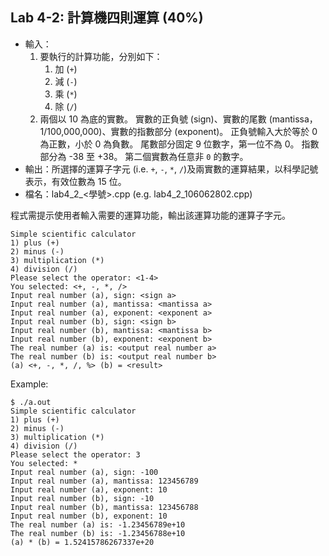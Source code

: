 ## Lab 4-2: 計算機四則運算 (40%)

* 輸入：
  1. 要執行的計算功能，分別如下：
     1. 加 (`+`)
     2. 減 (`-`)
     3. 乘 (`*`)
     4. 除 (`/`)
  2. 兩個以 10 為底的實數。
  實數的正負號 (sign)、實數的尾數 (mantissa，1/100,000,000)、實數的指數部分 (exponent)。
  正負號輸入大於等於 0 為正數，小於 0 為負數。
  尾數部分固定 9 位數字，第一位不為 0。
  指數部分為 -38 至 +38。
  第二個實數為任意非 `0` 的數字。
* 輸出：所選擇的運算子字元 (i.e. `+`, `-`, `*`, `/`)及兩實數的運算結果，以科學記號表示，有效位數為 15 位。
* 檔名：lab4_2_<學號>.cpp (e.g. lab4_2_106062802.cpp)

程式需提示使用者輸入需要的運算功能，輸出該運算功能的運算子字元。

```text
Simple scientific calculator
1) plus (+)
2) minus (-)
3) multiplication (*)
4) division (/)
Please select the operator: <1-4>
You selected: <+, -, *, />
Input real number (a), sign: <sign a>
Input real number (a), mantissa: <mantissa a>
Input real number (a), exponent: <exponent a>
Input real number (b), sign: <sign b>
Input real number (b), mantissa: <mantissa b>
Input real number (b), exponent: <exponent b>
The real number (a) is: <output real number a>
The real number (b) is: <output real number b>
(a) <+, -, *, /, %> (b) = <result>
```

Example:

```console
$ ./a.out
Simple scientific calculator
1) plus (+)
2) minus (-)
3) multiplication (*)
4) division (/)
Please select the operator: 3
You selected: *
Input real number (a), sign: -100
Input real number (a), mantissa: 123456789
Input real number (a), exponent: 10
Input real number (b), sign: -10
Input real number (b), mantissa: 123456788
Input real number (b), exponent: 10
The real number (a) is: -1.23456789e+10
The real number (b) is: -1.23456788e+10
(a) * (b) = 1.52415786267337e+20
```

